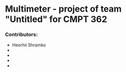 # Multimeter - project of team "Untitled" for CMPT 362

### Contributors:
- Heorhii Shramko
-
-
-
-
